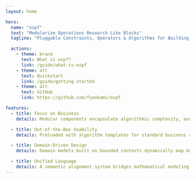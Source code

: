 ```yaml
---
layout: home

hero:
  name: "ospf"
  text: "Modularize Operations Research Like Blocks"
  tagline: "Pluggable Constraints, Operators & Algorithms for Building OR Workflows, Constructing the Optimal World Through Dovetailed Architecture"

  actions:
    - theme: brand
      text: What is ospf?
      link: /guide/what-is-ospf
    - theme: alt
      text: Quickstart
      link: /guide/getting-started
    - theme: alt
      text: GitHub
      link: https://github.com/fuookami/ospf

features:
  - title: Focus on Business
    details: Modular components encapsulate algorithmic complexity, enabling developers to concentrate on operational scenario modeling and strategy optimization, driving core logic design and iterative upgrades through a business-centric lens.

  - title: Out-of-the-Box Usability
    details: Preloaded with algorithm templates for standard business scenarios and pre-integrated elastic computing frameworks and visualization toolchains, it accelerates the deployment of fully functional optimization systems.

  - title: Domain-Driven Design
    details: Domain models built on bounded contexts dynamically map business rules to algorithmic parameters via aggregate roots, supporting continuous evolution and validation of complex strategies.

  - title: Unified Language
    details: A semantic alignment system bridges mathematical modeling, business metrics, and code implementation, ensuring end-to-end terminology consistency and traceability from requirements to execution.
---
```

